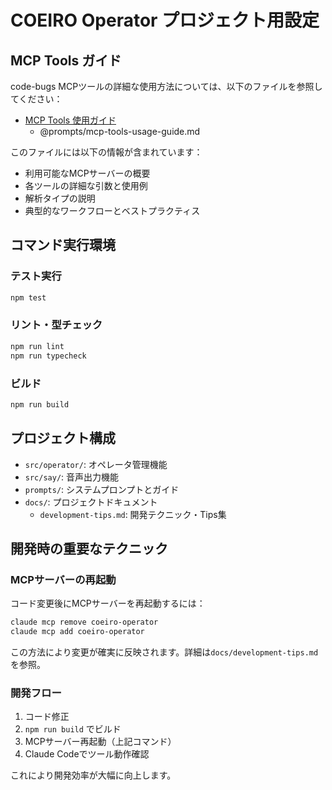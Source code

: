 # COEIRO Operator プロジェクト用設定

## MCP Tools ガイド

code-bugs MCPツールの詳細な使用方法については、以下のファイルを参照してください：

- [MCP Tools 使用ガイド](./prompts/mcp-tools-usage-guide.md)
  - @prompts/mcp-tools-usage-guide.md

このファイルには以下の情報が含まれています：
- 利用可能なMCPサーバーの概要
- 各ツールの詳細な引数と使用例
- 解析タイプの説明
- 典型的なワークフローとベストプラクティス

## コマンド実行環境

### テスト実行
```bash
npm test
```

### リント・型チェック
```bash
npm run lint
npm run typecheck
```

### ビルド
```bash
npm run build
```

## プロジェクト構成

- `src/operator/`: オペレータ管理機能
- `src/say/`: 音声出力機能  
- `prompts/`: システムプロンプトとガイド
- `docs/`: プロジェクトドキュメント
  - `development-tips.md`: 開発テクニック・Tips集

## 開発時の重要なテクニック

### MCPサーバーの再起動
コード変更後にMCPサーバーを再起動するには：
```bash
claude mcp remove coeiro-operator
claude mcp add coeiro-operator
```
この方法により変更が確実に反映されます。詳細は`docs/development-tips.md`を参照。

### 開発フロー
1. コード修正
2. `npm run build` でビルド
3. MCPサーバー再起動（上記コマンド）
4. Claude Codeでツール動作確認

これにより開発効率が大幅に向上します。
